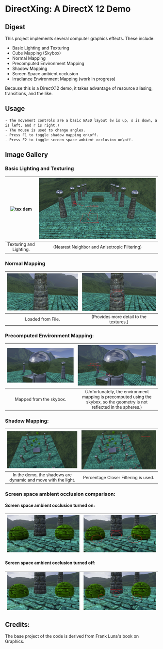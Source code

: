 DirectXing: A DirectX 12 Demo
====================================================================================================

## Digest

This project implements several computer graphics effects. These include:

  * Basic Lighting and Texturing
  * Cube Mapping (Skybox)
  * Normal Mapping
  * Precomputed Environment Mapping
  * Shadow Mapping
  * Screen Space ambient occlusion
  * Irradiance Environment Mapping (work in progress)

Because this is a DirectX12 demo, it takes advantage of resource aliasing, transitions, and the like.  

## Usage

	- The movement controls are a basic WASD layout (w is up, s is down, a is left, and r is right.)
	- The mouse is used to change angles.
	- Press F1 to toggle shadow mapping on\off.
	- Press F2 to toggle screen space ambient occlusion on\off.

## Image Gallery

### Basic Lighting and Texturing

| ![tex dem][texture]          | ![tex note][textureNote] | 
|:----------------------------:|:---------------------------:|
| Texturing and Lighting.      | (Nearest Neighbor and Anisotropic Filtering)  |

### Normal Mapping

| ![norm dem][normMap]       | ![norm note][normMapNote] | 
|:----------------------------:|:---------------------------:|
| Loaded from File.      | (Provides more detail to the textures.)  |

### Precomputed Environment Mapping:

| ![environ dem][envMap]       | ![environ note][envMapNote] | 
|:----------------------------:|:---------------------------:|
| Mapped from the skybox.      | (Unfortunately, the environment mapping is precomputed using the skybox, so the geometry is not reflected in the spheres.)  |

### Shadow Mapping:

| ![shadowmapping dem][shadow] | ![shadowmapping note][shadowNote]      | 
|:----------------------------:|:---------------------------:|
| In the demo, the shadows are dynamic and move with the light.       | Percentage Closer Filtering is used.  |

### Screen space ambient occlusion comparison:

#### Screen space ambient occlusion turned on:

| ![SSAO dem][SSAO]            | ![SSAO note][SSAONote]      | 
|:----------------------------:|:---------------------------:|

#### Screen space ambient occlusion turned off:

| ![noSSAO dem][noSSAO]        | ![noSSAO note][noSSAONote]  | 
|:----------------------------:|:---------------------------:|

## Credits:

The base project of the code is derived from Frank Luna's book on Graphics.

[SSAO]:          ImageGallery/SSAOWithRefined.png
[SSAONote]:          ImageGallery/SSAOWithNote.png
[noSSAO]:          ImageGallery/SSAOWithoutRefined.png
[noSSAONote]:          ImageGallery/SSAOWithoutNote.png

[shadow]:          ImageGallery/ShadowMappingRefined.png
[shadowNote]:          ImageGallery/ShadowMappingNote.png

[envMap]:          ImageGallery/EnvironmentMappingRefined.png
[envMapNote]:          ImageGallery/EnvironmentMappingNote.png

[normMap]:          ImageGallery/NormalMappingRefined.png
[normMapNote]:          ImageGallery/NormalMappingNote.png

[texture]:          ImageGallery/TexturingRefined.png
[textureNote]:          ImageGallery/TexturingNote.png
